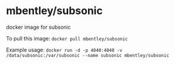mbentley/subsonic
=================

docker image for subsonic

To pull this image:
`docker pull mbentley/subsonic`

Example usage:
`docker run -d -p 4040:4040 -v /data/subsonic:/var/subsonic --name subsonic mbentley/subsonic`
